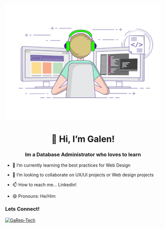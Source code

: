 ![MasterHead](68747470733a2f2f696d616765732e73717561726573706163652d63646e2e636f6d2f636f6e74656e742f76312f3537363966633430316236333162616231616464623261622f313534313538303631313632342d5445363451474b524a4738535741495553374e532f-2.gif)
<h1 align="center">👋 Hi, I’m Galen!</h1>
<h3 align="center"> Im a Database Administrator who loves to learn</h3>


- 🌱 I’m currently learning the best practices for Web Design
  
- 💞️ I’m looking to collaborate on UX/UI projects or Web design projects
  
- 📫 How to reach me... Linkedin!
  
- 😄 Pronouns: He/Him
  

<h3 align="left">Lets Connect!</h3>
<p align="left">
<a href="https://linkedin.com/in/galen-r" target="blank"><img align="center" src="https://raw.githubusercontent.com/rahuldkjain/github-profile-readme-generator/master/src/images/icons/Social/linked-in-alt.svg" alt="GaRep-Tech" height="30" width="40" /></a>
</p>
